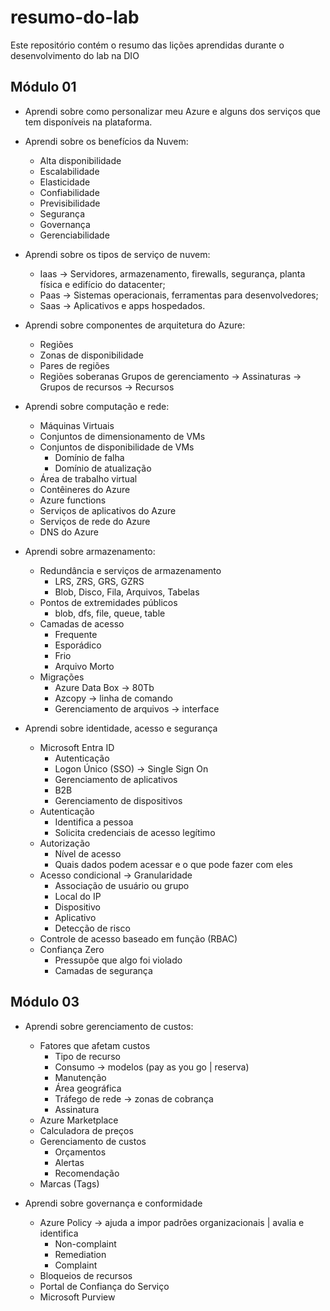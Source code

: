 # resumo-do-lab
Este repositório contém o resumo das lições aprendidas durante o desenvolvimento do lab na DIO

## Módulo 01
- Aprendi sobre como personalizar meu Azure e alguns dos serviços que tem disponíveis na plataforma.

- Aprendi sobre os benefícios da Nuvem:
  - Alta disponibilidade
  - Escalabilidade
  - Elasticidade
  - Confiabilidade
  - Previsibilidade
  - Segurança
  - Governança
  - Gerenciabilidade

- Aprendi sobre os tipos de serviço de nuvem:
  - Iaas -> Servidores, armazenamento, firewalls, segurança, planta física e edifício do datacenter;
  - Paas -> Sistemas operacionais, ferramentas para desenvolvedores;
  - Saas -> Aplicativos e apps hospedados.

- Aprendi sobre componentes de arquitetura do Azure:
  - Regiões
  - Zonas de disponibilidade
  - Pares de regiões
  - Regiões soberanas
   Grupos de gerenciamento -> Assinaturas -> Grupos de recursos -> Recursos

- Aprendi sobre computação e rede:
  - Máquinas Virtuais
  - Conjuntos de dimensionamento de VMs
  - Conjuntos de disponibilidade de VMs
    - Domínio de falha
    - Domínio de atualização
  - Área de trabalho virtual
  - Contêineres do Azure
  - Azure functions
  - Serviços de aplicativos do Azure
  - Serviços de rede do Azure
  - DNS do Azure

- Aprendi sobre armazenamento:
  - Redundância e serviços de armazenamento
    - LRS, ZRS, GRS, GZRS
    - Blob, Disco, Fila, Arquivos, Tabelas
  - Pontos de extremidades públicos
    - blob, dfs, file, queue, table
  - Camadas de acesso
    - Frequente
    - Esporádico
    - Frio
    - Arquivo Morto
  - Migrações
    - Azure Data Box -> 80Tb
    - Azcopy -> linha de comando
    - Gerenciamento de arquivos -> interface

- Aprendi sobre identidade, acesso e segurança
  - Microsoft Entra ID
    - Autenticação
    - Logon Único (SSO) -> Single Sign On
    - Gerenciamento de aplicativos
    - B2B
    - Gerenciamento de dispositivos
  - Autenticação
    - Identifica a pessoa
    - Solicita credenciais de acesso legítimo
  - Autorização
    - Nível de acesso
    - Quais dados podem acessar e o que pode fazer com eles
  - Acesso condicional -> Granularidade
    - Associação de usuário ou grupo
    - Local do IP
    - Dispositivo
    - Aplicativo
    - Detecção de risco
  - Controle de acesso baseado em função (RBAC)
  - Confiança Zero
    - Pressupõe que algo foi violado
    - Camadas de segurança

## Módulo 03
- Aprendi sobre gerenciamento de custos:
  - Fatores que afetam custos
    - Tipo de recurso
    - Consumo -> modelos (pay as you go | reserva)
    - Manutenção
    - Área geográfica
    - Tráfego de rede -> zonas de cobrança
    - Assinatura
  - Azure Marketplace
  - Calculadora de preços
  - Gerenciamento de custos
    - Orçamentos
    - Alertas
    - Recomendação
  - Marcas (Tags)

- Aprendi sobre governança e conformidade
  - Azure Policy -> ajuda a impor padrões organizacionais | avalia e identifica
    -  Non-complaint
    -  Remediation
    -  Complaint
  - Bloqueios de recursos
  - Portal de Confiança do Serviço
  - Microsoft Purview
